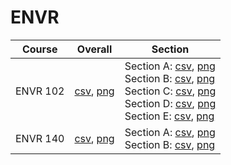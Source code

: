# ENVR

| Course | Overall | Section |
| ------ | ------- | ------- |
| ENVR 102 | [csv](https://github.com/UCSD-Historical-Enrollment-Data/2025Spring/blob/main/overall/ENVR%20102.csv), [png](https://raw.githubusercontent.com/UCSD-Historical-Enrollment-Data/2025Spring/main/plot_overall/ENVR%20102.png) | Section A: [csv](https://github.com/UCSD-Historical-Enrollment-Data/2025Spring/blob/main/section/ENVR%20102_A.csv), [png](https://raw.githubusercontent.com/UCSD-Historical-Enrollment-Data/2025Spring/main/plot_section/ENVR%20102_A.png)<br>Section B: [csv](https://github.com/UCSD-Historical-Enrollment-Data/2025Spring/blob/main/section/ENVR%20102_B.csv), [png](https://raw.githubusercontent.com/UCSD-Historical-Enrollment-Data/2025Spring/main/plot_section/ENVR%20102_B.png)<br>Section C: [csv](https://github.com/UCSD-Historical-Enrollment-Data/2025Spring/blob/main/section/ENVR%20102_C.csv), [png](https://raw.githubusercontent.com/UCSD-Historical-Enrollment-Data/2025Spring/main/plot_section/ENVR%20102_C.png)<br>Section D: [csv](https://github.com/UCSD-Historical-Enrollment-Data/2025Spring/blob/main/section/ENVR%20102_D.csv), [png](https://raw.githubusercontent.com/UCSD-Historical-Enrollment-Data/2025Spring/main/plot_section/ENVR%20102_D.png)<br>Section E: [csv](https://github.com/UCSD-Historical-Enrollment-Data/2025Spring/blob/main/section/ENVR%20102_E.csv), [png](https://raw.githubusercontent.com/UCSD-Historical-Enrollment-Data/2025Spring/main/plot_section/ENVR%20102_E.png) |
| ENVR 140 | [csv](https://github.com/UCSD-Historical-Enrollment-Data/2025Spring/blob/main/overall/ENVR%20140.csv), [png](https://raw.githubusercontent.com/UCSD-Historical-Enrollment-Data/2025Spring/main/plot_overall/ENVR%20140.png) | Section A: [csv](https://github.com/UCSD-Historical-Enrollment-Data/2025Spring/blob/main/section/ENVR%20140_A.csv), [png](https://raw.githubusercontent.com/UCSD-Historical-Enrollment-Data/2025Spring/main/plot_section/ENVR%20140_A.png)<br>Section B: [csv](https://github.com/UCSD-Historical-Enrollment-Data/2025Spring/blob/main/section/ENVR%20140_B.csv), [png](https://raw.githubusercontent.com/UCSD-Historical-Enrollment-Data/2025Spring/main/plot_section/ENVR%20140_B.png) |
